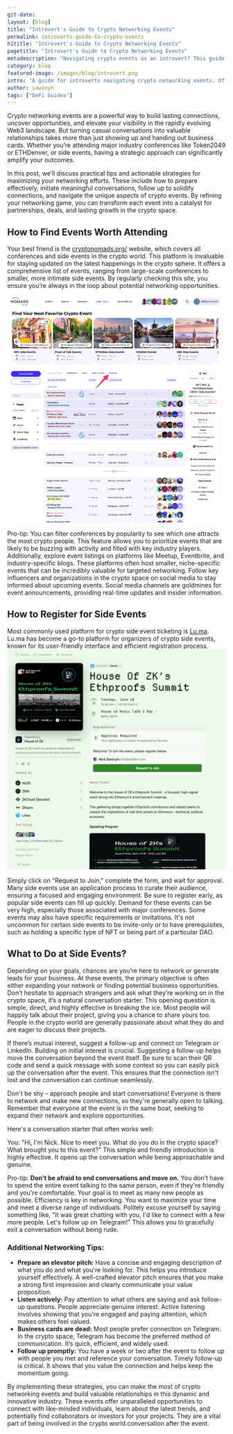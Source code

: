 ```yaml
---
git-date:
layout: [blog]
title: "Introvert's Guide to Crypto Networking Events"
permalink: introverts-guide-to-crypto-events
h1title: "Introvert's Guide to Crypto Networking Events"
pagetitle: "Introvert's Guide to Crypto Networking Events"
metadescription: "Navigating crypto events as an introvert? This guide offers strategies side events, from prep to follow-up. Learn to connect & thrive in Web3."
category: blog
featured-image: /images/blog/introvert.png
intro: "A guide for introverts navigating crypto networking events. Offers strategies for preparation, engagement, follow-up, and self-care to thrive in the Web3 space, turning challenges into networking opportunities."
author: sawinyh
tags: ["DeFi Guides"]
---
```


Crypto networking events are a powerful way to build lasting connections, uncover opportunities, and elevate your visibility in the rapidly evolving Web3 landscape. But turning casual conversations into valuable relationships takes more than just showing up and handing out business cards. Whether you’re attending major industry conferences like Token2049 or ETHDenver, or side events, having a strategic approach can significantly amplify your outcomes.

In this post, we’ll discuss practical tips and actionable strategies for maximizing your networking efforts. These include how to prepare effectively, initiate meaningful conversations, follow up to solidify connections, and navigate the unique aspects of crypto events. By refining your networking game, you can transform each event into a catalyst for partnerships, deals, and lasting growth in the crypto space.

## How to Find Events Worth Attending

Your best friend is the [cryptonomads.org/](https://cryptonomads.org/) website, which covers all conferences and side events in the crypto world. This platform is invaluable for staying updated on the latest happenings in the crypto sphere. It offers a comprehensive list of events, ranging from large-scale conferences to smaller, more intimate side events. By regularly checking this site, you ensure you’re always in the loop about potential networking opportunities.

![](/images/blog/cryptonomads.png)

Pro-tip: You can filter conferences by popularity to see which one attracts the most crypto people. This feature allows you to prioritize events that are likely to be buzzing with activity and filled with key industry players. Additionally, explore event listings on platforms like Meetup, Eventbrite, and industry-specific blogs. These platforms often host smaller, niche-specific events that can be incredibly valuable for targeted networking. Follow key influencers and organizations in the crypto space on social media to stay informed about upcoming events. Social media channels are goldmines for event announcements, providing real-time updates and insider information.

## How to Register for Side Events

Most commonly used platform for crypto side event ticketing is [Lu.ma](http://lu.ma). Lu.ma has become a go-to platform for organizers of crypto side events, known for its user-friendly interface and efficient registration process.
![](/images/blog/luma.png)

Simply click on "Request to Join," complete the form, and wait for approval. Many side events use an application process to curate their audience, ensuring a focused and engaging environment. Be sure to register early, as popular side events can fill up quickly. Demand for these events can be very high, especially those associated with major conferences. Some events may also have specific requirements or invitations. It's not uncommon for certain side events to be invite-only or to have prerequisites, such as holding a specific type of NFT or being part of a particular DAO.

## What to Do at Side Events?

Depending on your goals, chances are you’re here to network or generate leads for your business. At these events, the primary objective is often either expanding your network or finding potential business opportunities. Don’t hesitate to approach strangers and ask what they’re working on in the crypto space, it’s a natural conversation starter. This opening question is simple, direct, and highly effective in breaking the ice. Most people will happily talk about their project, giving you a chance to share yours too. People in the crypto world are generally passionate about what they do and are eager to discuss their projects.

If there’s mutual interest, suggest a follow-up and connect on Telegram or LinkedIn. Building on initial interest is crucial. Suggesting a follow-up helps move the conversation beyond the event itself. Be sure to scan their QR code and send a quick message with some context so you can easily pick up the conversation after the event. This ensures that the connection isn't lost and the conversation can continue seamlessly.

Don't be shy – approach people and start conversations! Everyone is there to network and make new connections, so they're generally open to talking. Remember that everyone at the event is in the same boat, seeking to expand their network and explore opportunities.

Here's a conversation starter that often works well:

You: "Hi, I'm Nick. Nice to meet you. What do you do in the crypto space? What brought you to this event?" This simple and friendly introduction is highly effective. It opens up the conversation while being approachable and genuine.

Pro-tip: **Don't be afraid to end conversations and move on.** You don't have to spend the entire event talking to the same person, even if they're friendly and you're comfortable. Your goal is to meet as many new people as possible. Efficiency is key in networking. You want to maximize your time and meet a diverse range of individuals. Politely excuse yourself by saying something like, "It was great chatting with you, I'd like to connect with a few more people. Let's follow up on Telegram!" This allows you to gracefully exit a conversation without being rude.

### Additional Networking Tips:

- **Prepare an elevator pitch:** Have a concise and engaging description of what you do and what you're looking for. This helps you introduce yourself effectively. A well-crafted elevator pitch ensures that you make a strong first impression and clearly communicate your value proposition.
- **Listen actively:** Pay attention to what others are saying and ask follow-up questions. People appreciate genuine interest. Active listening involves showing that you're engaged and paying attention, which makes others feel valued.
- **Business cards are dead:** Most people prefer connection on Telegram. In the crypto space, Telegram has become the preferred method of communication. It’s quick, efficient, and widely used.
- **Follow up promptly:** You have a week or two after the event to follow up with people you met and reference your conversation. Timely follow-up is critical. It shows that you value the connection and helps keep the momentum going.

By implementing these strategies, you can make the most of crypto networking events and build valuable relationships in this dynamic and innovative industry. These events offer unparalleled opportunities to connect with like-minded individuals, learn about the latest trends, and potentially find collaborators or investors for your projects. They are a vital part of being involved in the crypto world.conversation after the event.
